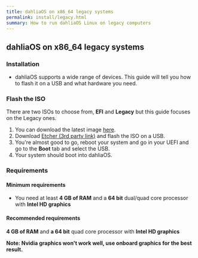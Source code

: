 ```yaml
---
title: dahliaOS on x86_64 legacy systems
permalink: install/legacy.html
summary: How to run dahliaOS Linux on legacy computers
---
```

## dahliaOS on x86_64 legacy systems

### Installation 

- dahliaOS supports a wide range of devices. This guide will tell you how to flash it on a USB and what hardware you need.

### Flash the ISO

There are two ISOs to choose from, **EFI** and **Legacy** but this guide focuses on the Legacy ones.


1. You can download the latest image [here](https://dahliaos.io/download/latest/legacy).
2. Download [Etcher (3rd party link)](https://www.balena.io/etcher/) and flash the ISO on a USB.
3. You're almost good to go, reboot your system and go in your UEFI and go to the **Boot** tab and select the USB.
4. Your system should boot into dahliaOS.

### Requirements

#### Minimum requirements

- You need at least **4 GB of RAM** and a **64 bit** dual/quad core processor with **Intel HD graphics**

#### Recommended requirements

**4 GB of RAM** and **a 64 bit** quad core processor with **Intel HD graphics**


**Note: Nvidia graphics won't work well, use onboard graphics for the best result.**
